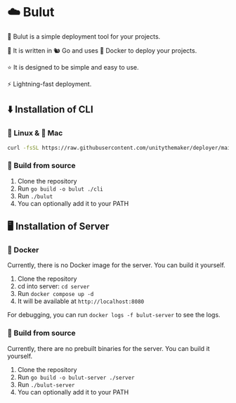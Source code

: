# ☁️ Bulut

🚀 Bulut is a simple deployment tool for your projects.

🥇 It is written in 🐿️ Go and uses :whale: Docker to deploy your projects.

⭐ It is designed to be simple and easy to use.

⚡ Lightning-fast deployment.

## ⬇️ Installation of CLI

### 🐧 Linux & 🍎 Mac

```bash
curl -fsSL https://raw.githubusercontent.com/unitythemaker/deployer/main/cli/install-from-release.sh | bash
```

### 🧰 Build from source

1. Clone the repository
2. Run `go build -o bulut ./cli`
3. Run `./bulut`
4. You can optionally add it to your PATH

## 🖥️ Installation of Server

### :whale: Docker

Currently, there is no Docker image for the server. You can build it yourself.

1. Clone the repository
2. cd into server: `cd server`
3. Run `docker compose up -d`
4. It will be available at `http://localhost:8080`

For debugging, you can run `docker logs -f bulut-server` to see the logs.

### 🧰 Build from source

Currently, there are no prebuilt binaries for the server. You can build it yourself.

1. Clone the repository
2. Run `go build -o bulut-server ./server`
3. Run `./bulut-server`
4. You can optionally add it to your PATH
